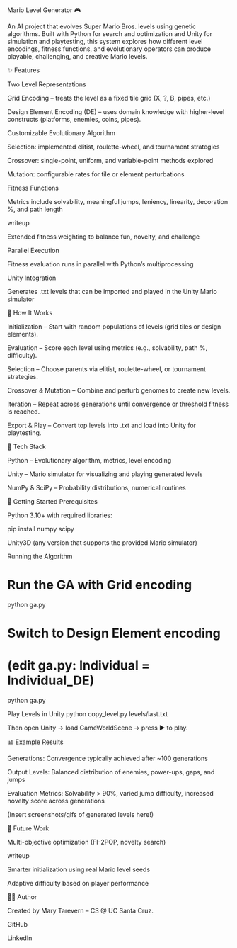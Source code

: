 Mario Level Generator 🎮

An AI project that evolves Super Mario Bros. levels using genetic algorithms. Built with Python for search and optimization and Unity for simulation and playtesting, this system explores how different level encodings, fitness functions, and evolutionary operators can produce playable, challenging, and creative Mario levels.

✨ Features

Two Level Representations

Grid Encoding – treats the level as a fixed tile grid (X, ?, B, pipes, etc.)

Design Element Encoding (DE) – uses domain knowledge with higher-level constructs (platforms, enemies, coins, pipes).

Customizable Evolutionary Algorithm

Selection: implemented elitist, roulette-wheel, and tournament strategies

Crossover: single-point, uniform, and variable-point methods explored

Mutation: configurable rates for tile or element perturbations

Fitness Functions

Metrics include solvability, meaningful jumps, leniency, linearity, decoration %, and path length

writeup

Extended fitness weighting to balance fun, novelty, and challenge

Parallel Execution

Fitness evaluation runs in parallel with Python’s multiprocessing

Unity Integration

Generates .txt levels that can be imported and played in the Unity Mario simulator

🧠 How It Works

Initialization – Start with random populations of levels (grid tiles or design elements).

Evaluation – Score each level using metrics (e.g., solvability, path %, difficulty).

Selection – Choose parents via elitist, roulette-wheel, or tournament strategies.

Crossover & Mutation – Combine and perturb genomes to create new levels.

Iteration – Repeat across generations until convergence or threshold fitness is reached.

Export & Play – Convert top levels into .txt and load into Unity for playtesting.

📂 Tech Stack

Python – Evolutionary algorithm, metrics, level encoding

Unity – Mario simulator for visualizing and playing generated levels

NumPy & SciPy – Probability distributions, numerical routines

🚀 Getting Started
Prerequisites

Python 3.10+ with required libraries:

pip install numpy scipy


Unity3D (any version that supports the provided Mario simulator)

Running the Algorithm
# Run the GA with Grid encoding
python ga.py

# Switch to Design Element encoding
# (edit ga.py: Individual = Individual_DE)
python ga.py

Play Levels in Unity
python copy_level.py levels/last.txt


Then open Unity → load GameWorldScene → press ▶ to play.

📊 Example Results

Generations: Convergence typically achieved after ~100 generations

Output Levels: Balanced distribution of enemies, power-ups, gaps, and jumps

Evaluation Metrics: Solvability > 90%, varied jump difficulty, increased novelty score across generations

(Insert screenshots/gifs of generated levels here!)

🔮 Future Work

Multi-objective optimization (FI-2POP, novelty search)

writeup

Smarter initialization using real Mario level seeds

Adaptive difficulty based on player performance

👩‍💻 Author

Created by Mary Tarevern – CS @ UC Santa Cruz.

GitHub

LinkedIn
